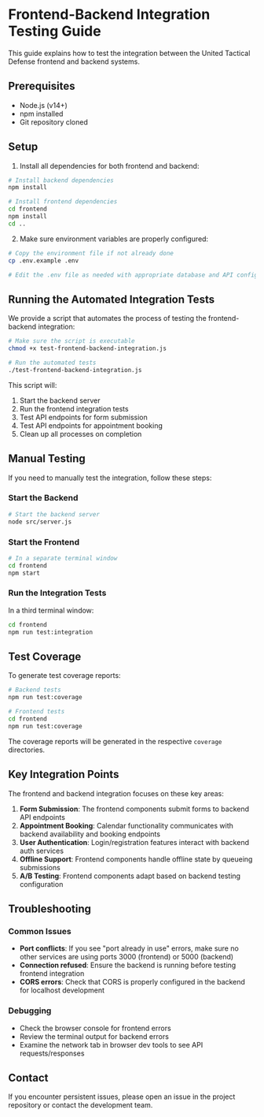 # Frontend-Backend Integration Testing Guide

This guide explains how to test the integration between the United Tactical Defense frontend and backend systems.

## Prerequisites

- Node.js (v14+)
- npm installed
- Git repository cloned

## Setup

1. Install all dependencies for both frontend and backend:

```bash
# Install backend dependencies
npm install

# Install frontend dependencies
cd frontend
npm install
cd ..
```

2. Make sure environment variables are properly configured:

```bash
# Copy the environment file if not already done
cp .env.example .env

# Edit the .env file as needed with appropriate database and API configurations
```

## Running the Automated Integration Tests

We provide a script that automates the process of testing the frontend-backend integration:

```bash
# Make sure the script is executable
chmod +x test-frontend-backend-integration.js

# Run the automated tests
./test-frontend-backend-integration.js
```

This script will:
1. Start the backend server
2. Run the frontend integration tests 
3. Test API endpoints for form submission
4. Test API endpoints for appointment booking
5. Clean up all processes on completion

## Manual Testing

If you need to manually test the integration, follow these steps:

### Start the Backend

```bash
# Start the backend server
node src/server.js
```

### Start the Frontend

```bash
# In a separate terminal window
cd frontend
npm start
```

### Run the Integration Tests

In a third terminal window:

```bash
cd frontend
npm run test:integration
```

## Test Coverage

To generate test coverage reports:

```bash
# Backend tests
npm run test:coverage

# Frontend tests
cd frontend
npm run test:coverage
```

The coverage reports will be generated in the respective `coverage` directories.

## Key Integration Points

The frontend and backend integration focuses on these key areas:

1. **Form Submission**: The frontend components submit forms to backend API endpoints
2. **Appointment Booking**: Calendar functionality communicates with backend availability and booking endpoints
3. **User Authentication**: Login/registration features interact with backend auth services
4. **Offline Support**: Frontend components handle offline state by queueing submissions
5. **A/B Testing**: Frontend components adapt based on backend testing configuration

## Troubleshooting

### Common Issues

- **Port conflicts**: If you see "port already in use" errors, make sure no other services are using ports 3000 (frontend) or 5000 (backend)
- **Connection refused**: Ensure the backend is running before testing frontend integration
- **CORS errors**: Check that CORS is properly configured in the backend for localhost development

### Debugging

- Check the browser console for frontend errors
- Review the terminal output for backend errors
- Examine the network tab in browser dev tools to see API requests/responses

## Contact

If you encounter persistent issues, please open an issue in the project repository or contact the development team. 